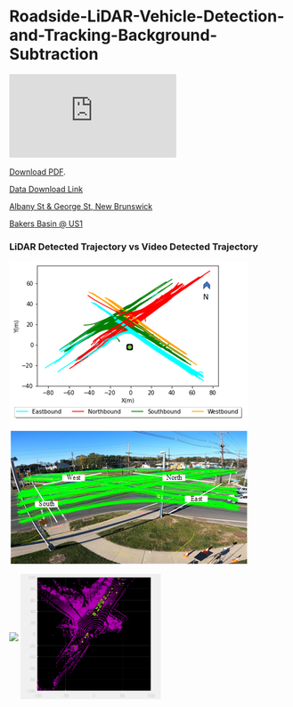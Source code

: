 # Roadside-LiDAR-Vehicle-Detection-and-Tracking-Background-Subtraction

<!-- <image src="./LiDAR_Object_Detection.pdf" type = "application/pdf" /> -->

<object data="https://arxiv.org/ftp/arxiv/papers/2201/2201.04756.pdf" type="application/pdf" width="700px" height="700px">
    <embed src="https://github.com/TeRyZh/Roadside-LiDAR-Vehicle-Detection-and-Tracking-Background-Subtraction/blob/main/LiDAR_Object_Detection.pdf">
        <p> <a href="https://arxiv.org/ftp/arxiv/papers/2201/2201.04756.pdf">Download PDF</a>.</p>
    </embed>
</object>



[Data Download Link](https://drive.google.com/file/d/167fXezNrgCpFmZod3yZwJsxRtyh0HfOx/view?usp=sharing)


[Albany St & George St, New Brunswick](https://www.google.com/maps/place/Albany+St+%26+George+St,+New+Brunswick,+NJ+08901/data=!4m2!3m1!1s0x89c3c6517121901d:0xdde5d4f0994007a?sa=X&ved=2ahUKEwiw0ouEkaT3AhVK3KQKHdlzBuIQ8gF6BAgCEAE)

[Bakers Basin @ US1](https://www.google.com/maps/place/Bakers+Basin+Rd,+Lawrence+Township,+NJ+08648/@40.2752051,-74.7061749,150m/data=!3m1!1e3!4m5!3m4!1s0x89c3e210ac91a57f:0xcae16bbda8afae4c!8m2!3d40.2742975!4d-74.6985635)

### LiDAR Detected Trajectory vs Video Detected Trajectory

![LiDAR Detected Trajectory vs Video Detected Trajectory](https://github.com/TeRyZh/Roadside-LiDAR-Vehicle-Detection-and-Tracking-Background-Subtraction/blob/main/images/LIDAR%20and%20Video%20Trajectory.png?raw=true)

<img align="center" width="50%" src="https://github.com/TeRyZh/Roadside-LiDAR-Vehicle-Detection-and-Tracking-Background-Subtraction/blob/main/images/BakersBasin_LiDAR_Detection.gif">

<img align="center" width="50%" src="https://raw.githubusercontent.com/TeRyZh/Roadside-LiDAR-Vehicle-Detection-and-Tracking-Background-Subtraction/main/images/George%40Albany.gif">
